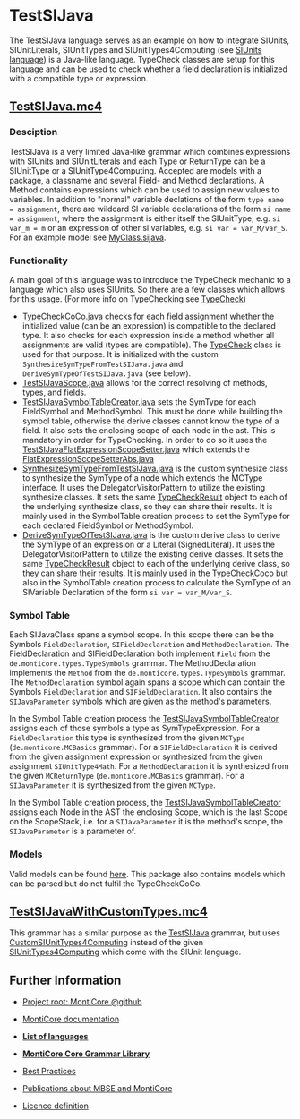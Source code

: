 <!--   
    Add generator description
-->

# TestSIJava
The TestSIJava language serves as an example on how to integrate SIUnits, SIUnitLiterals, SIUnitTypes and 
SIUnitTypes4Computing (see [SIUnits language][SIUnitsDoc]) 
is a Java-like language. TypeCheck classes are setup for this language and can be used to check
whether a field declaration is initialized with a compatible type or expression. 

## [TestSIJava.mc4][TestSIJavaGrammar]
### Desciption
TestSIJava is a very limited Java-like grammar which combines expressions with SIUnits and SIUnitLiterals and each Type 
or ReturnType can be a SIUnitType or a SIUnitType4Computing. Accepted are  models with a 
package, a classname and several Field- and Method declarations. A Method contains expressions which can be used to 
assign new values to variables. In addition to "normal" variable declations of the form `type name = assignment`,
there are wildcard SI variable declarations of the form `si name = assignment`, where the assignment is either itself
the SIUnitType, e.g. `si var_m = m` or an expression of other si variables, e.g. `si var = var_M/var_S`. For an
example model see [MyClass.sijava][MyClass].

### Functionality
A main goal of this language was to introduce the TypeCheck mechanic to a language which also uses SIUnits. So there are
a few classes which allows for this usage. (For more info on TypeChecking see [TypeCheck][Types])
* [TypeCheckCoCo.java][TypeCheckCoCo]
    checks for each field assignment whether the initialized value (can be an expression) is compatible to the declared type. 
    It also checks for each expression inside a method whether all assignments are valid (types are compatible). The 
    [TypeCheck][TypeCheck]
    class is used for that purpose. It is initialized with the custom `SynthesizeSymTypeFromTestSIJava.java` and 
    `DeriveSymTypeOfTestSIJava.java` (see below).
* [TestSIJavaScope.java][TestSIJavaScope]
    allows for the correct resolving of methods, types, and fields.
* [TestSIJavaSymbolTableCreator.java][TestSIJavaSymbolTableCreator] 
    sets the SymType for each FieldSymbol and MethodSymbol. This must be done while building the symbol table, otherwise the 
    derive classes cannot know the type of a field. It also sets the enclosing scope of each node in the ast. This is 
    mandatory in order for TypeChecking. In order to do so it uses the [TestSIJavaFlatExpressionScopeSetter.java][TestSIJavaFlatExpressionScopeSetter]
    which extends the [FlatExpressionScopeSetterAbs.java][FlatExpressionScopeSetterAbs]
* [SynthesizeSymTypeFromTestSIJava.java][SynthesizeSymTypeFromTestSIJava] 
    is the custom synthesize class to synthesize the SymType of a node which extends the MCType interface. It uses the
    DelegatorVisitorPattern to utilize the existing synthesize classes. It sets the same [TypeCheckResult][TypeCheckResult] 
    object to each of the underlying synthesize class, so they can share their results. It is mainly used in the SymbolTable
    creation process to set the SymType for each declared FieldSymbol or MethodSymbol.
* [DeriveSymTypeOfTestSIJava.java][DeriveSymTypeOfTestSIJava] 
    is the custom derive class to derive the SymType of an expression or a Literal (SignedLiteral). It uses the
    DelegatorVisitorPattern to utilize the existing derive classes. It sets the same [TypeCheckResult][TypeCheckResult] 
    object to each of the underlying derive class, so they can share their results. It is mainly used in the TypeCheckCoco 
    but also in the SymbolTable creation process to calculate the SymType of an SIVariable Declaration of the form `si var = var_M/var_S`.

### Symbol Table
Each SIJavaClass spans a symbol scope. In this scope there can be the Symbols `FieldDeclaration`, `SIFieldDeclaration`
and `MethodDeclaration`.
The FieldDeclaration and SIFieldDeclaration both implement `Field` from the `de.monticore.types.TypeSymbols` grammar.
The MethodDeclaration implements the `Method` from the `de.monticore.types.TypeSymbols` grammar.
The `MethodDeclaration` symbol again spans a scope which can contain the Symbols `FieldDeclaration` 
and `SIFieldDeclaration`. It also contains the `SIJavaParameter` symbols which are given as the method's parameters.

In the Symbol Table creation process the [TestSIJavaSymbolTableCreator][TestSIJavaSymbolTableCreator] 
assigns each of those symbols a type as SymTypeExpression. For a `FieldDeclaration`
this type is synthesized from the given `MCType` (`de.monticore.MCBasics` grammar). For a `SIFieldDeclaration`
it is derived from the given assignment expression or synthesized from the given assignment `SIUnitType4Math`.
For a `MethodDeclaration` it is synthesized from the given `MCReturnType` (`de.monticore.MCBasics` grammar).
For a `SIJavaParameter` it is synthesized from the given `MCType`.

In the Symbol Table creation process, the [TestSIJavaSymbolTableCreator][TestSIJavaSymbolTableCreator]
assigns each Node in the AST the enclosing Scope, which is the last Scope on the ScopeStack, i.e. for a `SIJavaParameter`
it is the method's scope, the `SIJavaParameter` is a parameter of.

### Models
Valid models can be found [here][ValidModels].
This package also contains models which can be parsed but do not fulfil the TypeCheckCoCo.

## [TestSIJavaWithCustomTypes.mc4][TestSIJavaWithCustomTypesGrammar] 
This grammar has a similar purpose as the [TestSIJava](#testsijavamc4) grammar, but uses [CustomSIUnitTypes4Computing][CustomSIUnitTypes4ComputingGrammar] 
instead of the given [SIUnitTypes4Computing][SIUnitTypes4ComputingGrammar] 
which come with the SIUnit language.

## Further Information

* [Project root: MontiCore @github](https://github.com/MontiCore/monticore)
* [MontiCore documentation](http://www.monticore.de/)

* [**List of languages**](https://git.rwth-aachen.de/monticore/monticore/-/blob/dev/docs/Languages.md)
* [**MontiCore Core Grammar Library**](https://git.rwth-aachen.de/monticore/monticore/blob/dev/monticore-grammar/src/main/grammars/de/monticore/Grammars.md)
* [Best Practices](BestPractices.md)
* [Publications about MBSE and MontiCore](https://www.se-rwth.de/publications/)

* [Licence definition](https://github.com/MontiCore/monticore/blob/master/00.org/Licenses/LICENSE-MONTICORE-3-LEVEL.md)

<!--   
    TODO:  Die MontiCore Links sind alle noch absolut:
    TypeCheckResult
    TypeCheck
    Types
-->

[TestSIJavaGrammar]: TestSIJava.mc4
[TestSIJavaWithCustomTypesGrammar]: TestSIJavaWithCustomTypes.mc4
[CustomSIUnitTypes4ComputingGrammar]: ../../CustomSIUnitTypes4Computing.mc4
[SIUnitTypes4ComputingGrammar]: ../../../../../../main/grammars/de/monticore/SIUnitTypes4Computing.mc4

[TestSIJavaScope]: ../../../../../java/de/monticore/lang/testsijava/testsijava/_symboltable/TestSIJavaScope.java
[TestSIJavaSymbolTableCreator]: ../../../../../java/de/monticore/lang/testsijava/testsijava/_symboltable/TestSIJavaSymbolTableCreator.java
[TestSIJavaFlatExpressionScopeSetter]: ../../../../../java/de/monticore/lang/testsijava/testsijava/_symboltable/TestSIJavaFlatExpressionScopeSetter.java
[FlatExpressionScopeSetterAbs]: ../../../../../java/de/monticore/types/check/FlatExpressionScopeSetterAbs.java
[SynthesizeSymTypeFromTestSIJava]: ../../../../../java/de/monticore/types/check/SynthesizeSymTypeFromTestSIJava.java
[TypeCheckResult]: https://git.rwth-aachen.de/monticore/monticore/-/blob/master/monticore-grammar/src/main/java/de/monticore/types/check/TypeCheckResult.java
[DeriveSymTypeOfTestSIJava]: ../../../../../java/de/monticore/types/check/DeriveSymTypeOfTestSIJava.java

[MyClass]: ../../../../../resources/test/de/monticore/lang/testsijava/testsijava/MyClass.sijava
[ValidModels]: ../../../../../resources/test/de/monticore/lang/testsijava/testsijava

[TypeCheckCoCo]: ../../../../../java/de/monticore/lang/testsijava/testsijava/_cocos/TypeCheckCoCo.java
[TypeCheck]: https://git.rwth-aachen.de/monticore/monticore/-/blob/master/monticore-grammar/src/main/java/de/monticore/types/check/TypeCheck.java

[SIUnitsDoc]: ../../../../../../main/grammars/de/monticore/SIUnits.md
[Types]: https://git.rwth-aachen.de/monticore/monticore/-/blob/master/monticore-grammar/src/main/java/de/monticore/types/check/Types.md